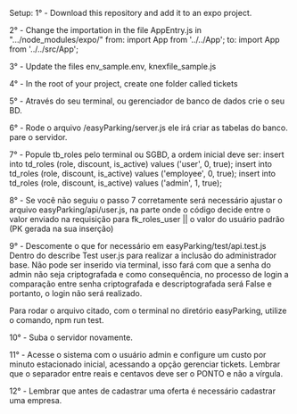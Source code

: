 Setup:
1° - Download this repository and add it to an expo project.

2° - Change the importation in the file AppEntry.js in ".../node_modules/expo/"
from:   import App from '../../App';
to:     import App from '../../src/App';

3° - Update the files env_sample.env,
knexfile_sample.js

4° - In the root of your project, create one folder called tickets

5° - Através do seu terminal, ou gerenciador de banco de dados crie o seu BD.

6° - Rode o arquivo /easyParking/server.js ele irá criar as tabelas do banco.
pare o servidor.

7° - Popule tb_roles pelo terminal ou SGBD, a ordem inicial deve ser:
insert into td_roles (role, discount, is_active) values ('user', 0, true);
insert into td_roles (role, discount, is_active) values ('employee', 0, true);
insert into td_roles (role, discount, is_active) values ('admin', 1, true);

8° - Se você não seguiu o passo 7 corretamente será necessário ajustar o arquivo
easyParking/api/user.js, na parte onde o código decide entre o valor enviado na
requisição para fk_roles_user || o valor do usuário padrão (PK gerada na sua inserção)

9° - Descomente o que for necessário em easyParking/test/api.test.js
Dentro do describe Test user.js para realizar a inclusão do administrador base.
Não pode ser inserido via terminal, isso fará com que a senha do admin não seja
criptografada e como consequência, no processo de login a comparação entre senha
criptografada e descriptografada será False e portanto, o login não será 
realizado.

Para rodar o arquivo citado, com o terminal no diretório easyParking, utilize o comando, npm run test.

10° - Suba o servidor novamente.

11° - Acesse o sistema com o usuário admin e configure um custo por minuto
estacionado inicial, acessando a opção gerenciar tickets.
Lembrar que o separador entre reais e centavos deve ser o PONTO e não a vírgula.

12° - Lembrar que antes de cadastrar uma oferta é necessário cadastrar uma
empresa.